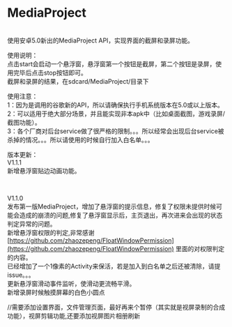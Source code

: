 # MediaProject
</br>
使用安卓5.0新出的MediaProject API，实现界面的截屏和录屏功能。</br>


使用说明：
</br>
点击start会启动一个悬浮窗，悬浮窗第一个按钮是截屏，第二个按钮是录屏，使用完毕后点击stop按钮即可。</br>
截屏和录屏的结果，在sdcard/MediaProject/目录下</br>


使用注意：
</br>
1：因为是调用的谷歌新的API，所以请确保执行手机系统版本在5.0或以上版本。</br>
2：可以适用于绝大部分场景，并且能实现非本apk中（比如桌面截图，游戏录屏/截图功能）。</br>
3：各个厂商对后台service做了很严格的限制。。。所以经常会出现后台service被杀掉的情况。。。所以请使用的时候自行加入白名单。。。</br>


版本更新：
</br>
V1.1.1
</br>
新增悬浮窗贴边动画功能。

</br>

V1.1.0
</br>
发布第一版MediaProject，增加了悬浮窗的提示信息，修复了权限未提供时候可能会造成的崩溃的问题,修复了悬浮窗显示后，主页退出，再次进来会出现的状态判定异常的问题。</br>
新增悬浮窗权限的判定,非常感谢[https://github.com/zhaozepeng/FloatWindowPermission](https://github.com/zhaozepeng/FloatWindowPermission) 里面的对权限判定的内容。</br>
已经增加了一个1像素的Activity来保活，若是加入到白名单之后还被清除，请提issue。。。</br> 
更新悬浮窗滑动事件监听，使滑动更流畅平滑。</br> 
新增录屏时候触摸屏幕的白色小圆点</br> 

//需要添加设置界面，文件管理页面，最好再来个暂停（其实就是视屏录制的合成功能），视屏剪辑功能,还要添加视屏图片相册刷新
